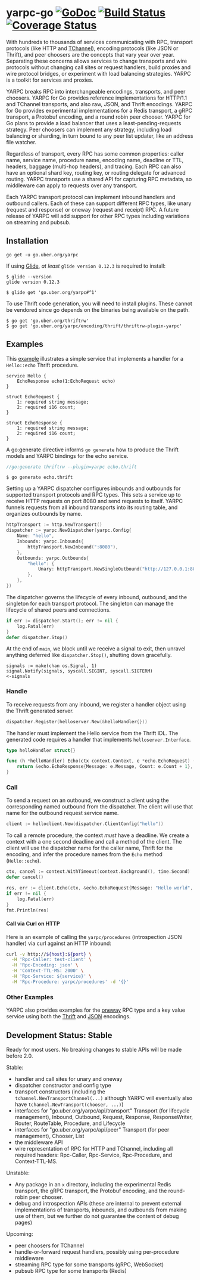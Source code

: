 # yarpc-go [![GoDoc][doc-img]][doc] [![Build Status][ci-img]][ci] [![Coverage Status][cov-img]][cov]

With hundreds to thousands of services communicating with RPC, transport
protocols (like HTTP and [TChannel][]), encoding protocols (like JSON or
Thrift), and peer choosers are the concepts that vary year over year.
Separating these concerns allows services to change transports and wire
protocols without changing call sites or request handlers, build proxies and
wire protocol bridges, or experiment with load balancing strategies.
YARPC is a toolkit for services and proxies.

[TChannel]: https://github.com/uber/tchannel

YARPC breaks RPC into interchangeable encodings, transports, and peer
choosers.
YARPC for Go provides reference implementations for HTTP/1.1 and TChannel
transports, and also raw, JSON, and Thrift encodings.
YARPC for Go provides experimental implementations for a Redis transport, a
gRPC transport, a Protobuf encoding, and a round robin peer chooser.
YARPC for Go plans to provide a load balancer that uses
a least-pending-requests strategy.
Peer choosers can implement any strategy, including load balancing or sharding,
in turn bound to any peer list updater, like an address file watcher.

Regardless of transport, every RPC has some common properties: caller name,
service name, procedure name, encoding name, deadline or TTL, headers, baggage
(multi-hop headers), and tracing.
Each RPC can also have an optional shard key, routing key, or routing delegate
for advanced routing.
YARPC transports use a shared API for capturing RPC metadata, so middleware can
apply to requests over any transport.

Each YARPC transport protocol can implement inbound handlers and outbound
callers. Each of these can support different RPC types, like unary (request and
response) or oneway (request and receipt) RPC. A future release of YARPC will
add support for other RPC types including variations on streaming and pubsub.


## Installation

```
go get -u go.uber.org/yarpc
```

If using [Glide](https://github.com/Masterminds/glide), *at least* `glide
version 0.12.3` is required to install:

```
$ glide --version
glide version 0.12.3

$ glide get 'go.uber.org/yarpc#^1'
```

To use Thrift code generation, you will need to install plugins.
These cannot be vendored since go depends on the binaries being available on
the path.

```
$ go get 'go.uber.org/thriftrw'
$ go get 'go.uber.org/yarpc/encoding/thrift/thriftrw-plugin-yarpc'
```


## Examples

This [example][hello] illustrates a simple service that implements a handler
for a `Hello::echo` Thrift procedure.

```thrift
service Hello {
    EchoResponse echo(1:EchoRequest echo)
}

struct EchoRequest {
    1: required string message;
    2: required i16 count;
}

struct EchoResponse {
    1: required string message;
    2: required i16 count;
}
```

A go:generate directive informs `go generate` how to produce the Thrift models
and YARPC bindings for the echo service.

```go
//go:generate thriftrw --plugin=yarpc echo.thrift
```

```
$ go generate echo.thrift
```

Setting up a YARPC dispatcher configures inbounds and outbounds for supported
transport protocols and RPC types.
This sets a service up to receive HTTP requests on port 8080 and send requests
to itself.
YARPC funnels requests from all inbound transports into its routing table, and
organizes outbounds by name.

```go
httpTransport := http.NewTransport()
dispatcher := yarpc.NewDispatcher(yarpc.Config{
    Name: "hello",
    Inbounds: yarpc.Inbounds{
        httpTransport.NewInbound(":8080"),
    },
    Outbounds: yarpc.Outbounds{
        "hello": {
            Unary: httpTransport.NewSingleOutbound("http://127.0.0.1:8080"),
        },
    },
})
```

The dispatcher governs the lifecycle of every inbound, outbound, and the
singleton for each transport protocol.
The singleton can manage the lifecycle of shared peers and connections.

```go
if err := dispatcher.Start(); err != nil {
    log.Fatal(err)
}
defer dispatcher.Stop()
```

At the end of `main`, we block until we receive a signal to exit, then unravel
anything deferred like `dispatcher.Stop()`, shutting down gracefully.

```
signals := make(chan os.Signal, 1)
signal.Notify(signals, syscall.SIGINT, syscall.SIGTERM)
<-signals
```

### Handle

To receive requests from any inbound, we register a handler object using the
Thrift generated server.

```go
dispatcher.Register(helloserver.New(&helloHandler{}))
```

The handler must implement the Hello service from the Thrift IDL.
The generated code requires a handler that implements `helloserver.Interface`.

```go
type helloHandler struct{}

func (h *helloHandler) Echo(ctx context.Context, e *echo.EchoRequest) (*echo.EchoResponse, error) {
	return &echo.EchoResponse{Message: e.Message, Count: e.Count + 1}, nil
}
```

### Call

To send a request on an outbound, we construct a client using the corresponding
named outbound from the dispatcher.
The client will use that name for the outbound request service name.

```go
client := helloclient.New(dispatcher.ClientConfig("hello"))
```

To call a remote procedure, the context *must* have a deadline.
We create a context with a one second deadline and call a method of the client.
The client will use the dispatcher name for the caller name, Thrift for the
encoding, and infer the procedure names from the `Echo` method (`Hello::echo`).

```go
ctx, cancel := context.WithTimeout(context.Background(), time.Second)
defer cancel()

res, err := client.Echo(ctx, &echo.EchoRequest{Message: "Hello world", Count: 1})
if err != nil {
    log.Fatal(err)
}
fmt.Println(res)
```

#### Call via Curl on HTTP

Here is an example of calling the `yarpc/procedures` (introspection JSON handler) via curl against an HTTP inbound:

```sh
curl -v http://${host}:${port} \
  -H 'Rpc-Caller: test-client' \
  -H 'Rpc-Encoding: json' \
  -H 'Context-TTL-MS: 2000' \
  -H 'Rpc-Service: ${service}' \
  -H 'Rpc-Procedure: yarpc/procedures' -d '{}'
```

### Other Examples

YARPC also provides examples for the [oneway][] RPC type and a key value
service using both the [Thrift][thrift-keyvalue] and [JSON][json-keyvalue]
encodings.

[hello]: https://github.com/yarpc/yarpc-go/tree/master/internal/examples/thrift-hello
[oneway]: https://github.com/yarpc/yarpc-go/tree/master/internal/examples/thrift-oneway
[thrift-keyvalue]: https://github.com/yarpc/yarpc-go/tree/master/internal/examples/thrift-keyvalue
[json-keyvalue]: https://github.com/yarpc/yarpc-go/tree/master/internal/examples/json-keyvalue

<!--
TODO
- headers
- tracing
- baggage
- middleware
- oneway
- custom encoding
- custom transport
- routing key
- routing delegate (route by tenancy baggage)
- handle-or-forward (route by shard key)
- transport bridge (http to tchannel)
- custom peer chooser-list (sharding)
- custom peer chooser-list (round robin for example)
- custom peer list updater (dns srv records)
-->

## Development Status: Stable

Ready for most users. No breaking changes to stable APIs will be made before
2.0.

Stable:
- handler and call sites for unary and oneway
- dispatcher constructor and config type
- transport constructors (including the `tchannel.NewTransportChannel(...)`
  although YARPC will eventually also have `tchannel.NewTransport(chooser,
  ...)`)
- interfaces for "go.uber.org/yarpc/api/transport" Transport (for lifecycle
  management), Inbound, Outbound, Request, Response, ResponseWriter, Router,
  RouteTable, Procedure, and Lifecycle
- interfaces for "go.uber.org/yarpc/api/peer" Transport (for peer management),
  Chooser, List
- the middleware API
- wire representation of RPC for HTTP and TChannel, including all required
  headers: Rpc-Caller, Rpc-Service, Rpc-Procedure, and Context-TTL-MS.

Unstable:
- Any package in an `x` directory, including the experimental Redis transport,
  the gRPC transport, the Protobuf encoding, and the round-robin peer chooser.
- debug and introspection APIs (these are internal to prevent external
  implementations of transports, inbounds, and outbounds from making use of
  them, but we further do not guarantee the content of debug pages)

Upcoming:
- peer choosers for TChannel
- handle-or-forward request handlers, possibly using per-procedure middleware
- streaming RPC type for some transports (gRPC, WebSocket)
- pubsub RPC type for some transports (Redis)

[doc-img]: https://godoc.org/go.uber.org/yarpc?status.svg
[doc]: https://godoc.org/go.uber.org/yarpc
[ci-img]: https://travis-ci.org/yarpc/yarpc-go.svg?branch=dev
[cov-img]: https://codecov.io/gh/yarpc/yarpc-go/branch/dev/graph/badge.svg
[ci]: https://travis-ci.org/yarpc/yarpc-go
[cov]: https://codecov.io/gh/yarpc/yarpc-go/branch/dev
